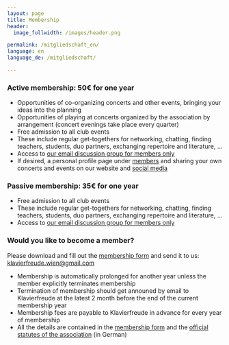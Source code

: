 ```yaml
---
layout: page
title: Membership
header:
  image_fullwidth: /images/header.png

permalink: /mitgliedschaft_en/
language: en
language_de: /mitgliedschaft/

---
```


### Active membership: 50€ for one year

* Opportunities of co-organizing concerts and other events, bringing your ideas into the planning
* Opportunities of playing at concerts organized by the association by arrangement (concert evenings take place every quarter)
* Free admission to all club events
* These include regular get-togethers for networking, chatting, finding teachers, students, duo partners, exchanging repertoire and literature, ...
* Access to [our email discussion group for members only](/mailinglist_en/)
* If desired, a personal profile page under <a href="/members/">members</a> and sharing your own concerts and events on our website and <a href="/kontakt/">social media</a>

### Passive membership: 35€ for one year

* Free admission to all club events
* These include regular get-togethers for networking, chatting, finding teachers, students, duo partners, exchanging repertoire and literature, ...
* Access to [our email discussion group for members only](/mailinglist_en/)


### Would you like to become a member?


Please download and fill out the <a href="/verein-klavierfreude-beitrittsformular_en.pdf">membership form</a> 
and send it to us: <a href="mailto:klavierfreude.wien@gmail.com">klavierfreude.wien@gmail.com</a>

* Membership is automatically prolonged for another year unless the member explicitly terminates membership
* Termination of membership should get announed by email to Klavierfreude at the latest 2 month before the end of the current membership year
* Membership fees are payable to Klavierfreude in advance for every year of membership
* All the details are contained in the [membership form](/verein-klavierfreude-beitrittsformular_en.pdf) and the 
  [official statutes of the association](/statuten.pdf) (in German)
